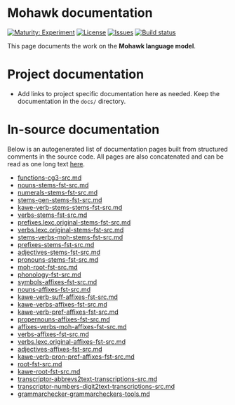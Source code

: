 # Mohawk documentation

[![Maturity: Experiment](https://img.shields.io/badge/Maturity-Experiment-black.svg)](https://giellalt.github.io/MaturityClassification.html)
[![License](https://img.shields.io/github/license/giellalt/lang-moh)](https://raw.githubusercontent.com/giellalt/lang-moh/main/LICENSE)
[![Issues](https://img.shields.io/github/issues/giellalt/lang-moh)](https://github.com/giellalt/lang-moh/issues)
[![Build status](https://github.com/giellalt/lang-moh/workflows/Speller%20CI+CD/badge.svg)](https://github.com/giellalt/lang-moh/actions)

This page documents the work on the **Mohawk language model**. 

# Project documentation

* Add links to project specific documentation here as needed. Keep the documentation in the `docs/` directory.

# In-source documentation

Below is an autogenerated list of documentation pages built from structured comments in the source code. All pages are also concatenated and can be read as one long text [here](moh.md).
* [functions-cg3-src.md](functions-cg3-src.md)
* [nouns-stems-fst-src.md](nouns-stems-fst-src.md)
* [numerals-stems-fst-src.md](numerals-stems-fst-src.md)
* [stems-gen-stems-fst-src.md](stems-gen-stems-fst-src.md)
* [kawe-verb-stems-stems-fst-src.md](kawe-verb-stems-stems-fst-src.md)
* [verbs-stems-fst-src.md](verbs-stems-fst-src.md)
* [prefixes.lexc.original-stems-fst-src.md](prefixes.lexc.original-stems-fst-src.md)
* [verbs.lexc.original-stems-fst-src.md](verbs.lexc.original-stems-fst-src.md)
* [stems-verbs-moh-stems-fst-src.md](stems-verbs-moh-stems-fst-src.md)
* [prefixes-stems-fst-src.md](prefixes-stems-fst-src.md)
* [adjectives-stems-fst-src.md](adjectives-stems-fst-src.md)
* [pronouns-stems-fst-src.md](pronouns-stems-fst-src.md)
* [moh-root-fst-src.md](moh-root-fst-src.md)
* [phonology-fst-src.md](phonology-fst-src.md)
* [symbols-affixes-fst-src.md](symbols-affixes-fst-src.md)
* [nouns-affixes-fst-src.md](nouns-affixes-fst-src.md)
* [kawe-verb-suff-affixes-fst-src.md](kawe-verb-suff-affixes-fst-src.md)
* [kawe-verbs-affixes-fst-src.md](kawe-verbs-affixes-fst-src.md)
* [kawe-verb-pref-affixes-fst-src.md](kawe-verb-pref-affixes-fst-src.md)
* [propernouns-affixes-fst-src.md](propernouns-affixes-fst-src.md)
* [affixes-verbs-moh-affixes-fst-src.md](affixes-verbs-moh-affixes-fst-src.md)
* [verbs-affixes-fst-src.md](verbs-affixes-fst-src.md)
* [verbs.lexc.original-affixes-fst-src.md](verbs.lexc.original-affixes-fst-src.md)
* [adjectives-affixes-fst-src.md](adjectives-affixes-fst-src.md)
* [kawe-verb-pron-pref-affixes-fst-src.md](kawe-verb-pron-pref-affixes-fst-src.md)
* [root-fst-src.md](root-fst-src.md)
* [kawe-root-fst-src.md](kawe-root-fst-src.md)
* [transcriptor-abbrevs2text-transcriptions-src.md](transcriptor-abbrevs2text-transcriptions-src.md)
* [transcriptor-numbers-digit2text-transcriptions-src.md](transcriptor-numbers-digit2text-transcriptions-src.md)
* [grammarchecker-grammarcheckers-tools.md](grammarchecker-grammarcheckers-tools.md)
